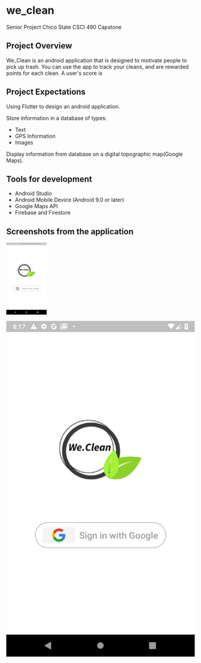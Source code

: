# we_clean
Senior Project
Chico State
CSCI 490 Capstone

## Project Overview
We_Clean is an android application that is designed to motivate people to pick up trash.
You can use the app to track your cleans, and are rewarded points for each clean.
A user's score is

## Project Expectations
Using Flutter to design an android application.

Store information in a database of types:
- Text
- GPS Information
- Images

Display information from database on a digital topographic map(Google Maps).

## Tools for development
- Android Studio
- Android Mobile Device (Android 9.0 or later)
- Google Maps API
- Firebase and Firestore

## Screenshots from the application
<img src="/Screenshots/Screenshot_1589685437.png" width="108" height="192">

![](/Screenshots/Screenshot_1589685437.png)
